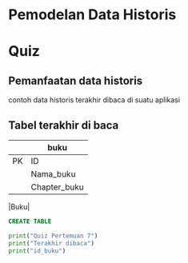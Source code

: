 
# Pemodelan Data Historis

# Quiz
## Pemanfaatan data historis
contoh data historis terakhir dibaca di suatu aplikasi
## Tabel terakhir di baca
||buku|
|---|---|
|PK|ID|
||Nama_buku|
||Chapter_buku|

|Buku|

```sql
CREATE TABLE
```
```python
print("Quiz Pertemuan 7")
print("Terakhir dibaca")
print("id_buku")
